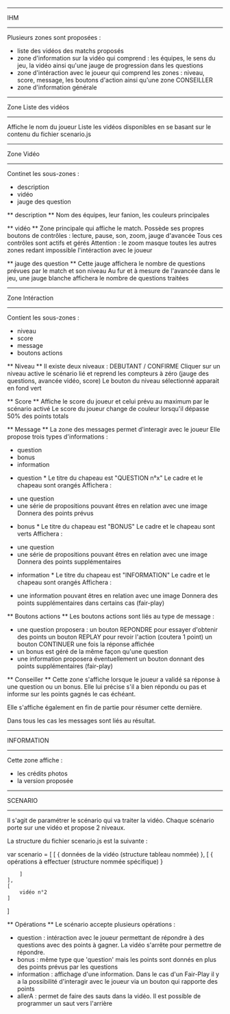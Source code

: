 ********************************
IHM
********************************

Plusieurs zones sont proposées : 
- liste des vidéos des matchs proposés
- zone d'information sur la vidéo qui comprend : les équipes, le sens du jeu, la vidéo ainsi qu'une jauge de progression dans les questions
- zone d'intéraction avec le joueur qui comprend les zones : niveau, score, message, les boutons d'action ainsi qu'une zone CONSEILLER
- zone d'information générale

********************************
Zone Liste des vidéos
********************************
Affiche le nom du joueur
Liste les vidéos disponibles en se basant sur le contenu du fichier scenario.js

********************************
Zone Vidéo
********************************
Continet les sous-zones :
- description
- vidéo
- jauge des question

** description **
Nom des équipes, leur fanion, les couleurs principales

** vidéo  **
Zone principale qui affiche le match.
Possède ses propres boutons de contrôles : lecture, pause, son, zoom, jauge d'avancée
Tous ces contrôles sont actifs et gérés
Attention : le zoom masque toutes les autres zones redant impossible l'intéraction avec le joueur

**  jauge des question  **
Cette jauge affichera le nombre de questions prévues par le match et son niveau
Au fur et à mesure de l'avancée dans le jeu, une jauge blanche affichera le nombre de questions traitées

********************************
Zone Intéraction
********************************
Contient les sous-zones :
- niveau
- score
- message
- boutons actions

** Niveau **
Il existe deux niveaux : DEBUTANT / CONFIRME
Cliquer sur un niveau active le scénario lié et reprend les compteurs à zéro (jauge des questions, avancée vidéo, score)
Le bouton du niveau sélectionné apparait en fond vert

** Score **
Affiche le score du joueur et celui prévu au maximum par le scénario activé
Le score du joueur change de couleur lorsqu'il dépasse 50% des points totals

** Message **
La zone des messages permet d'interagir avec le joueur
Elle propose trois types d'informations :
- question
- bonus
- information

* question *
Le titre du chapeau est "QUESTION n°x"
Le cadre et le chapeau sont orangés
Affichera :
- une question
- une série de propositions pouvant êtres en relation avec une image
Donnera des points prévus

* bonus *
Le titre du chapeau est "BONUS"
Le cadre et le chapeau sont verts
Affichera :
- une question
- une série de propositions pouvant êtres en relation avec une image
Donnera des points supplémentaires

* information *
Le titre du chapeau est "INFORMATION"
Le cadre et le chapeau sont orangés
Affichera :
- une information pouvant êtres en relation avec une image
Donnera des points supplémentaires dans certains cas (fair-play)

** Boutons actions **
Les boutons actions sont liés au type de message :
- une question proposera : 
    un bouton REPONDRE pour essayer d'obtenir des points 
    un bouton REPLAY pour revoir l'action (coutera 1 point)
    un bouton CONTINUER une fois la réponse affichée
- un bonus est géré de la même façon qu'une question
- une information proposera éventuellement un bouton donnant des points supplémentaires (fair-play)

** Conseiller **
Cette zone s'affiche lorsque le joueur a validé sa réponse à une question ou un bonus.
Elle lui précise s'il a bien répondu ou pas et informe sur les points gagnés le cas échéant.

Elle s'affiche également en fin de partie pour résumer cette dernière.

Dans tous les cas les messages sont liés au résultat.

********************************
INFORMATION
********************************
Cette zone affiche :
- les crédits photos
- la version proposée

********************************
SCENARIO
********************************

Il s'agit de paramétrer le scénario qui va traiter la vidéo.
Chaque scénario porte sur une vidéo et propose 2 niveaux.

La structure du fichier scenario.js est la suivante :

var scenario = [
    [
        { 
            données de la vidéo (structure tableau nommée)
        },
        [
            {
                opérations à effectuer (structure nommée spécifique)
            }

        ]
    ],
    [
        vidéo n°2
    ]
]

** Opérations **
Le scénario accepte plusieurs opérations :
- question : intéraction avec le joueur permettant de répondre à des questions avec des points à gagner. La vidéo s'arrête pour permettre de répondre.
- bonus : même type que 'question' mais les points sont donnés en plus des points prévus par les questions
- information : affichage d'une information. Dans le cas d'un Fair-Play il y a la possibilité d'interagir avec le joueur via un bouton qui rapporte des points
- allerA : permet de faire des sauts dans la vidéo. Il est possible de programmer un saut vers l'arrière

